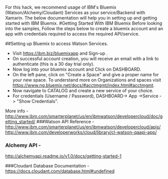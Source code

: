 For this hack, we recommend usage of IBM's Bluemix (Watson/Alchemy/Cloudant) Services as your service/Backend with Xamarin. The below documentation will help you in setting up and getting started with IBM Bluemix.
#Getting Started With IBM Bluemix
Before looking into the samples, Follow the steps below to create a bluemix account and an app with credentials required to access the required API/service.

##Setting up Bluemix to access Watson Services.

* Visit https://ibm.biz/bluemixapp and Sign-up .
* On successful account creation, you will receive an email with a link to authenticate (this is a 30 day trial only).
* Now log into your bluemix account and Click on DASHBOARD.
* On the left pane, click on "Create a Space" and give a proper name for your new space. To understand more on Organizations and spaces visit
https://www.ng.bluemix.net/docs/#acctmgmt/index.html#acctmgmt.
* Now navigate to CATALOG and create a new service of your choice.
* For credentials (Username / Password), DASHBOARD-> App ->Service -> "Show Credentials". 

More info - http://www.ibm.com/smarterplanet/us/en/ibmwatson/developercloud/doc/getting_started/
###Watson API Reference - 
http://www.ibm.com/smarterplanet/us/en/ibmwatson/developercloud/apis/
http://www.ibm.com/developerworks/cloud/library/cl-watson-qaapi-app/

### Alchemy API - 
http://alchemyapi.readme.io/v1.0/docs/getting-started-1

###Cloudant Database Documentation - 
https://docs.cloudant.com/database.html#undefined
